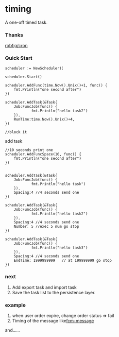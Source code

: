 # timing

A one-off timed task.

### Thanks

[robfig/cron](https://github.com/robfig/cron)

### Quick Start

```
scheduler := NewScheduler()

scheduler.Start()

scheduler.AddFunc(time.Now().Unix()+1, func() {
	fmt.Println("one second after")
})

scheduler.AddTask(&Task{
	Job:FuncJob(func() {
    		fmt.Println("hello task2")
    }),
    RunTime:time.Now().Unix()+4,
})

//block it
```

add task
```
//10 seconds print one
scheduler.AddFuncSpace(10, func() {
	fmt.Println("one second after")
})


scheduler.AddTask(&Task{
	Job:FuncJob(func() {
    		fmt.Println("hello task")
    }),
    Spacing:4 //4 seconds send one
})

scheduler.AddTask(&Task{
	Job:FuncJob(func() {
    		fmt.Println("hello task2")
    }),
    Spacing:4 //4 seconds send one
    Number: 5 //exec 5 num go stop
})

scheduler.AddTask(&Task{
	Job:FuncJob(func() {
    		fmt.Println("hello task3")
    }),
    Spacing:4 //4 seconds send one
    EndTime: 1999999999   // at 199999999 go stop
})
```

### next

1. Add export task and import task
2. Save the task list to the persistence layer.


### example

1. when user order expire, change order status => fail
2. Timing of the message like[fcm-message](https://github.com/lwl1989/TTTask)

and......